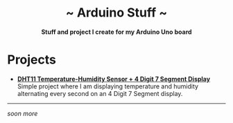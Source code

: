 <div align="center">
    <h1>~ Arduino Stuff ~</h1>
    <strong>
        Stuff and project I create for my Arduino Uno board
    </strong>
<br>
</div>

# Projects

- [**DHT11 Temperature-Humidity Sensor + 4 Digit 7 Segment Display**](dht11/)  
  Simple project where I am displaying temperature and humidity alternating every second on an 4 Digit 7 Segment display.

---

*soon more*
